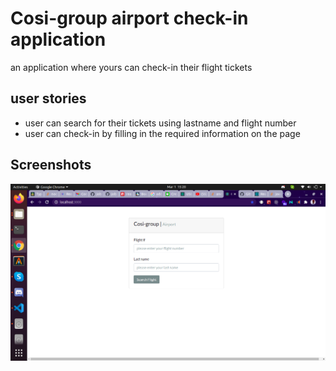 # Cosi-group airport check-in  application
an application where yours can check-in their flight tickets


## user stories
- user can search for their tickets using lastname and flight number
- user can check-in by filling in the required information on the page


## Screenshots
![Login screen](https://github.com/mactunechy/airport-checkin/blob/master/Screenshot%20from%202021-03-01%2015-20-22.png)
